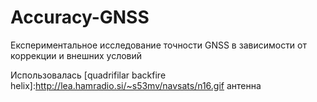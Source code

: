 # Accuracy-GNSS
Експериментальное исследование точности GNSS в зависимости от коррекции и внешних условий

Использовалась [quadrifilar backfire helix]:http://lea.hamradio.si/~s53mv/navsats/n16.gif  антенна 
